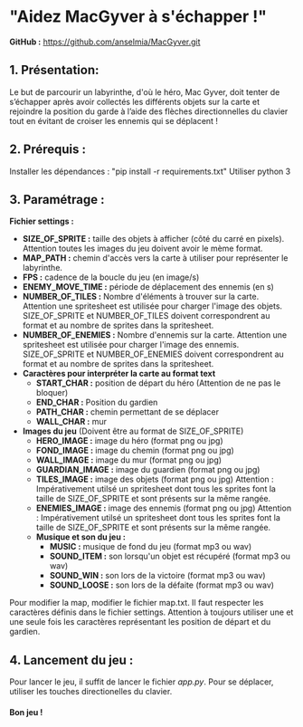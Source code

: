 # "Aidez MacGyver à s'échapper !"

**GitHub :** https://github.com/anselmia/MacGyver.git

## **1. Présentation:**

Le but de parcourir un labyrinthe, d'où le héro, Mac Gyver, doit tenter de s’échapper après avoir collectés les différents objets sur la carte et rejoindre la position du garde à l’aide des flèches directionnelles du clavier tout en évitant de croiser les ennemis qui se déplacent !

## **2. Prérequis :**

Installer les dépendances : "pip install -r requirements.txt"
Utiliser python 3

## **3. Paramétrage :**

**Fichier settings :**

* **SIZE_OF_SPRITE :** taille des objets à afficher (côté du carré en pixels).
      Attention toutes les images du jeu doivent avoir le mème format.
* **MAP_PATH :** chemin d'accès vers la carte à utiliser pour   représenter le labyrinthe.
* **FPS :** cadence de la boucle du jeu (en image/s)
* **ENEMY_MOVE_TIME :** période de déplacement des ennemis (en s)
* **NUMBER_OF_TILES :** Nombre d'éléments à trouver sur la carte.
    Attention une spritesheet est utilisée pour charger l'image des objets.
    SIZE_OF_SPRITE et NUMBER_OF_TILES doivent correspondrent au format et au nombre de sprites dans la spritesheet.
* **NUMBER_OF_ENEMIES :** Nombre d'ennemis sur la carte.
    Attention une spritesheet est utilisée pour charger l'image des ennemis.
    SIZE_OF_SPRITE et NUMBER_OF_ENEMIES doivent correspondrent au format et au nombre de sprites dans la spritesheet.
* **Caractères pour interpréter la carte au format text** 
  * **START_CHAR :** position de départ du héro (Attention de ne pas le bloquer)
  * **END_CHAR :** Position du gardien
  * **PATH_CHAR :** chemin permettant de se déplacer
  * **WALL_CHAR :** mur
* **Images du jeu** (Doivent être au format de SIZE_OF_SPRITE)
  * **HERO_IMAGE :** image du héro (format png ou jpg)
  * **FOND_IMAGE :** image du chemin (format png ou jpg)
  * **WALL_IMAGE :** image du mur (format png ou jpg)
  * **GUARDIAN_IMAGE :** image du guardien (format png ou jpg)
  * **TILES_IMAGE :** image des objets (format png ou jpg)
      Attention : Impérativement utilsé un spritesheet dont tous les sprites font la taille de SIZE_OF_SPRITE et sont présents sur la même rangée.
  * **ENEMIES_IMAGE :**  image des ennemis (format png ou jpg)
      Attention : Impérativement utilsé un spritesheet dont tous les sprites font la taille de SIZE_OF_SPRITE et sont présents sur la même rangée.
  * **Musique et son du jeu :**
    * **MUSIC :** musique de fond du jeu (format mp3 ou wav)
    * **SOUND_ITEM :** son lorsqu'un objet est récupéré (format mp3 ou wav)
    * **SOUND_WIN :** son lors de la victoire (format mp3 ou wav)
    * **SOUND_LOOSE :** son lors de la défaite (format mp3 ou wav)

Pour modifier la map, modifier le fichier map.txt. Il faut respecter les caractères définis dans le fichier settings.
Attention à toujours utiliser une et une seule fois les caractères représentant les position de départ et du gardien.

## **4. Lancement du jeu :**

Pour lancer le jeu, il suffit de lancer le fichier *app.py*.
Pour se déplacer, utiliser les touches directionelles du clavier.

#### Bon jeu !
